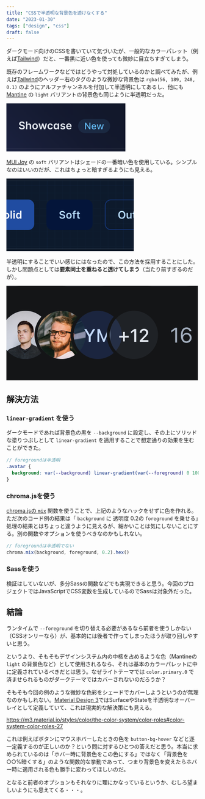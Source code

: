 ```yaml
---
title: "CSSで半透明な背景色を透けなくする"
date: "2023-01-30"
tags: ["design", "css"]
draft: false
---
```


ダークモード向けのCSSを書いていて気づいたが、一般的なカラーパレット（例えば[Tailwind](https://tailwindcss.com/docs/customizing-colors)）だと、一番黒に近い色を使っても微妙に目立ちすぎてしまう。

既存のフレームワークなどではどうやって対処しているのかと調べてみたが、例えば[Tailwind](https://tailwindcss.com/)のヘッダー右のタグのような微妙な背景色は `rgba(56, 189, 248, 0.1)` のようにアルファチャンネルを付加して半透明にしてあるし、他にも [Mantine](https://mantine.dev/core/button/#variants) の `light` バリアントの背景色も同じように半透明だった。

![Tailwind、ダークモード、薄い背景色のタグ](public/static/images/blog/tailwind-tag.png)

[MUI Joy](https://mui.com/joy-ui/react-button/) の `soft` バリアントはシェードの一番暗い色を使用している。シンプルなのはいいのだが、これはちょっと暗すぎるようにも見える。

![MUI Joyのボタン、softバリアント](public/static/images/blog/mui-joy-button.png)

半透明にすることでいい感じにはなったので、この方法を採用することにした。しかし問題点としては**要素同士を重ねると透けてしまう**（当たり前すぎるのだが）。

![複数のAvatarコンポーネントが重ねっていて、背景が透けている](public/static/images/blog/alpha-avatar-group.png)

## 解決方法

### `linear-gradient` を使う

ダークモードであれば背景色の黒を `--background` に設定し、その上にソリッドな塗りつぶしとして `linear-gradient` を適用することで想定通りの効果を生むことができた。

```scss
// foregroundは半透明
.avatar {
  background: var(--background) linear-gradient(var(--foreground) 0 100%);
}
```

### chroma.jsを使う

[chroma.jsの `mix`](https://gka.github.io/chroma.js/#chroma-mix) 関数を使うことで、上記のようなハックをせずに色を作れる。ただ次のコード例の結果は「 `background` に 透明度 0.2の `foreground` を乗せる」処理の結果とはちょっと違うように見えるが、細かいことは気にしないことにする。別の関数やオプションを使うべきなのかもしれない。

```ts
// foregroundは半透明でない
chroma.mix(background, foreground, 0.2).hex()
```

### Sassを使う

検証はしていないが、多分Sassの関数などでも実現できると思う。今回のプロジェクトではJavaScriptでCSS変数を生成しているのでSassは対象外だった。

## 結論

ランタイムで `--foreground` を切り替える必要があるなら前者を使うしかない（CSSオンリーなら）が、基本的には後者で作ってしまったほうが取り回しやすいと思う。

というより、そもそもデザインシステム内の中核を占めるような色（Mantineの `light` の背景色など）として使用されるなら、それは基本のカラーパレットに中に定義されているべきだとは思う。なぜライトテーマでは `color.primary.0` で済ませられるものがダークテーマではカバーされないのだろうか？

そもそも今回の例のような微妙な色彩をシェードでカバーしようというのが無理なのかもしれない。[Material Design 3](https://m3.material.io/)ではSurfaceやStateを半透明なオーバーレイとして定義していて、これは現実的な解決策にも見える。

https://m3.material.io/styles/color/the-color-system/color-roles#color-system-color-roles-27

これは例えばボタンにマウスホバーしたときの色を `button-bg-hover` などと逐一定義するのが正しいのか？という問に対するひとつの答えだと思う。本当に求められているのは「ホバー時に背景色をこの色にする」ではなく「背景色を○○%暗くする」のような関数的な挙動であって、つまり背景色を変えたらホバー時に適用される色も勝手に変わってほしいのだ。

となると前者のオプションもそれなりに理にかなっているというか、むしろ望ましいようにも思えてくる・・・。
